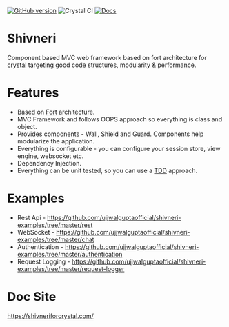 [![GitHub version](https://badge.fury.io/gh/ujjwalguptaofficial%2Fshivneri.svg)](https://badge.fury.io/gh/ujjwalguptaofficial%2Fshivneri) ![Crystal CI](https://github.com/ujjwalguptaofficial/shivneri/workflows/Crystal%20CI/badge.svg?branch=master) [![Docs](https://img.shields.io/badge/docs-available-brightgreen.svg)](https://shivneriforcrystal.com/)
# Shivneri

Component based MVC web framework based on fort architecture for [crystal](https://crystal-lang.org/) targeting good code structures, modularity & performance.

# Features

* Based on [Fort](https://github.com/ujjwalguptaofficial/fort) architecture.
* MVC Framework and follows OOPS approach so everything is class and object.
* Provides components - Wall, Shield and Guard. Components help modularize the application.
* Everything is configurable - you can configure your session store, view engine, websocket etc.
* Dependency Injection.
* Everything can be unit tested, so you can use a [TDD](https://guide.freecodecamp.org/agile/test-driven-development/) approach.

# Examples

* Rest Api - https://github.com/ujjwalguptaofficial/shivneri-examples/tree/master/rest
* WebSocket - https://github.com/ujjwalguptaofficial/shivneri-examples/tree/master/chat
* Authentication - https://github.com/ujjwalguptaofficial/shivneri-examples/tree/master/authentication
* Request Logging - https://github.com/ujjwalguptaofficial/shivneri-examples/tree/master/request-logger

# Doc Site

https://shivneriforcrystal.com/

